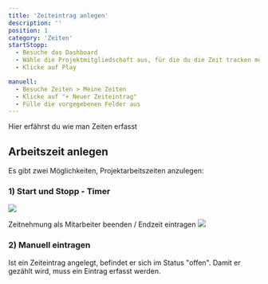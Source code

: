 ```yaml
---
title: 'Zeiteintrag anlegen'
description: ''
position: 1
category: 'Zeiten'
startStopp:
  - Besuche das Dashboard
  - Wähle die Projektmitgliedschaft aus, für die du die Zeit tracken möchtest
  - Klicke auf Play

manuell:
  - Besuche Zeiten > Meine Zeiten
  - Klicke auf "+ Neuer Zeiteintrag"
  - Fülle die vorgegebenen Felder aus
---
```


<alert type="info">Hier erfährst du wie man Zeiten erfasst</alert>

## Arbeitszeit anlegen

Es gibt zwei Möglichkeiten, Projektarbeitszeiten anzulegen:

### 1) Start und Stopp - Timer

<list :items="startStopp"></list>
<img src="/docs/times/anton-zeit-starten.png"></img>

Zeitnehmung als Mitarbeiter beenden / Endzeit eintragen
<img src="/docs/times/anton-zeit-stoppen.png"></img>

### 2) Manuell eintragen

<list :items="manuell"></list>

<alert type="warning">Ist ein Zeiteintrag angelegt, befindet er sich im Status "offen". Damit er gezählt wird, muss ein Eintrag erfasst werden.</alert>

<!-- ## Zeit erfassen

## Zeit bestätigen

## Zeit sperren -->
